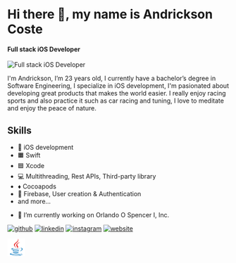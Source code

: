 # Hi there 👋, my name is Andrickson Coste
#### Full stack iOS Developer
![Full stack iOS Developer](https://marketplace.canva.com/EAENvp21inc/1/0/1600w/canva-simple-work-linkedin-banner-qt_TMRJF4m0.jpg)

I'm Andrickson, I’m 23 years old, I currently have a bachelor’s degree in Software Engineering, I specialize in iOS development, I'm pasionated about developing great products that makes the world easier. I really enjoy racing sports and also practice it such as car racing and tuning, I love to meditate and enjoy the peace of nature.

## Skills
* 📱 iOS development
* 🟧 Swift
* 🟦 Xcode
* 💻 Multithreading, Rest APIs, Third-party library
* ♦️ Cocoapods
* 🥸 Firebase, User creation & Authentication
* and more...

- 🔭 I’m currently working on Orlando O Spencer I, Inc. 


[<img src='https://cdn.jsdelivr.net/npm/simple-icons@3.0.1/icons/github.svg' alt='github' height='40'>](https://github.com/Andrickson12)  [<img src='https://cdn.jsdelivr.net/npm/simple-icons@3.0.1/icons/linkedin.svg' alt='linkedin' height='40'>](https://www.linkedin.com/in/www.linkedin.https://www.linkedin.com/in/andrickson-coste-490a701a3/)  [<img src='https://cdn.jsdelivr.net/npm/simple-icons@3.0.1/icons/instagram.svg' alt='instagram' height='40'>](https://www.instagram.com/acdev23/)  [<img src='https://cdn.jsdelivr.net/npm/simple-icons@3.0.1/icons/icloud.svg' alt='website' height='40'>](https://andrickson.wixsite.com/iosengineer)  

<p align="left"> <a href="https://www.java.com" target="_blank"> <img src="https://raw.githubusercontent.com/devicons/devicon/master/icons/java/java-original.svg" alt="java" width="40" height="40"/> </a> </p>
